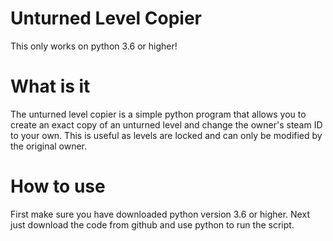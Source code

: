 # Unturned Level Copier
This only works on python 3.6 or higher!
# What is it
The unturned level copier is a simple python program that allows you to create an exact copy of an unturned level and change the owner's steam ID to your own. This is useful as levels are locked and can only be modified by the original owner.

# How to use
First make sure you have downloaded python version 3.6 or higher. Next just download the code from github and use python to run the script.
